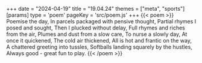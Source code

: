 +++
date = "2024-04-19"
title = "19.04.24"
themes = ["meta", "sports"]
[params]
  type = 'poem'
  pageKey = 'src/poem.js'
+++
{{< poem >}}
Poemise the day,
In parcels packaged with pensive thought,
Partial rhymes I posed and sought,
Then I plucked without delay,
Full rhymes and riches from the air,
Plumes and dust from a slow care,
To nurse a slowly day,
At once it quickened,
The cold air thickened,
All is hot and frantic on the way,
A chattered greeting into tussles,
Softballs landing squarely by the hustles,
Always good - great fun to play.
{{< /poem >}}